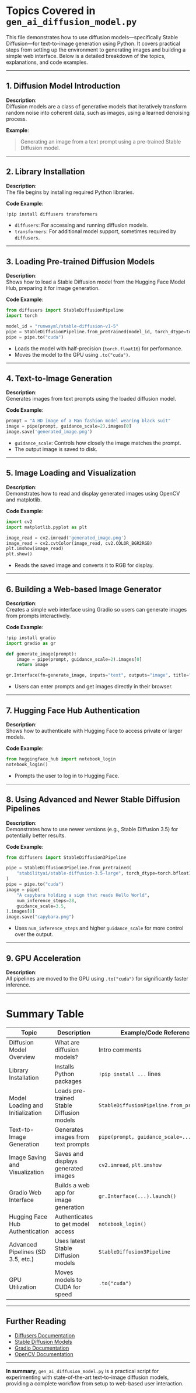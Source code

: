# Topics Covered in `gen_ai_diffusion_model.py`

This file demonstrates how to use diffusion models—specifically Stable Diffusion—for text-to-image generation using Python. It covers practical steps from setting up the environment to generating images and building a simple web interface. Below is a detailed breakdown of the topics, explanations, and code examples.

---

## 1. Diffusion Model Introduction

**Description**:  
Diffusion models are a class of generative models that iteratively transform random noise into coherent data, such as images, using a learned denoising process.

**Example**:  
> Generating an image from a text prompt using a pre-trained Stable Diffusion model.

---

## 2. Library Installation

**Description**:  
The file begins by installing required Python libraries.

**Code Example**:
```python
!pip install diffusers transformers
```
- `diffusers`: For accessing and running diffusion models.
- `transformers`: For additional model support, sometimes required by `diffusers`.

---

## 3. Loading Pre-trained Diffusion Models

**Description**:  
Shows how to load a Stable Diffusion model from the Hugging Face Model Hub, preparing it for image generation.

**Code Example**:
```python
from diffusers import StableDiffusionPipeline
import torch

model_id = "runwayml/stable-diffusion-v1-5"
pipe = StableDiffusionPipeline.from_pretrained(model_id, torch_dtype=torch.float16)
pipe = pipe.to("cuda")
```
- Loads the model with half-precision (`torch.float16`) for performance.
- Moves the model to the GPU using `.to("cuda")`.

---

## 4. Text-to-Image Generation

**Description**:  
Generates images from text prompts using the loaded diffusion model.

**Code Example**:
```python
prompt = "A HD image of a Man fashion model wearing black suit"
image = pipe(prompt, guidance_scale=2).images[0]
image.save('generated_image.png')
```
- `guidance_scale`: Controls how closely the image matches the prompt.
- The output image is saved to disk.

---

## 5. Image Loading and Visualization

**Description**:  
Demonstrates how to read and display generated images using OpenCV and matplotlib.

**Code Example**:
```python
import cv2
import matplotlib.pyplot as plt

image_read = cv2.imread('generated_image.png')
image_read = cv2.cvtColor(image_read, cv2.COLOR_BGR2RGB)
plt.imshow(image_read)
plt.show()
```
- Reads the saved image and converts it to RGB for display.

---

## 6. Building a Web-based Image Generator

**Description**:  
Creates a simple web interface using Gradio so users can generate images from prompts interactively.

**Code Example**:
```python
!pip install gradio
import gradio as gr

def generate_image(prompt):
    image = pipe(prompt, guidance_scale=2).images[0]
    return image

gr.Interface(fn=generate_image, inputs="text", outputs="image", title="Image Generator").launch()
```
- Users can enter prompts and get images directly in their browser.

---

## 7. Hugging Face Hub Authentication

**Description**:  
Shows how to authenticate with Hugging Face to access private or larger models.

**Code Example**:
```python
from huggingface_hub import notebook_login
notebook_login()
```
- Prompts the user to log in to Hugging Face.

---

## 8. Using Advanced and Newer Stable Diffusion Pipelines

**Description**:  
Demonstrates how to use newer versions (e.g., Stable Diffusion 3.5) for potentially better results.

**Code Example**:
```python
from diffusers import StableDiffusion3Pipeline

pipe = StableDiffusion3Pipeline.from_pretrained(
    "stabilityai/stable-diffusion-3.5-large", torch_dtype=torch.bfloat16
)
pipe = pipe.to("cuda")
image = pipe(
    "A capybara holding a sign that reads Hello World",
    num_inference_steps=28,
    guidance_scale=3.5,
).images[0]
image.save("capybara.png")
```
- Uses `num_inference_steps` and higher `guidance_scale` for more control over the output.

---

## 9. GPU Acceleration

**Description**:  
All pipelines are moved to the GPU using `.to("cuda")` for significantly faster inference.

---

# Summary Table

| Topic                                   | Description                                                    | Example/Code Reference                |
|------------------------------------------|----------------------------------------------------------------|---------------------------------------|
| Diffusion Model Overview                 | What are diffusion models?                                     | Intro comments                        |
| Library Installation                     | Installs Python packages                                       | `!pip install ...` lines              |
| Model Loading and Initialization         | Loads pre-trained Stable Diffusion models                      | `StableDiffusionPipeline.from_pretrained`  |
| Text-to-Image Generation                 | Generates images from text prompts                             | `pipe(prompt, guidance_scale=...)`    |
| Image Saving and Visualization           | Saves and displays generated images                            | `cv2.imread`, `plt.imshow`            |
| Gradio Web Interface                     | Builds a web app for image generation                          | `gr.Interface(...).launch()`          |
| Hugging Face Hub Authentication          | Authenticates to get model access                              | `notebook_login()`                    |
| Advanced Pipelines (SD 3.5, etc.)        | Uses latest Stable Diffusion models                            | `StableDiffusion3Pipeline`            |
| GPU Utilization                          | Moves models to CUDA for speed                                 | `.to("cuda")`                         |

---

## Further Reading

- [Diffusers Documentation](https://huggingface.co/docs/diffusers/index)
- [Stable Diffusion Models](https://huggingface.co/CompVis/stable-diffusion-v-1-4)
- [Gradio Documentation](https://gradio.app/docs/)
- [OpenCV Documentation](https://docs.opencv.org/)

---

**In summary**, `gen_ai_diffusion_model.py` is a practical script for experimenting with state-of-the-art text-to-image diffusion models, providing a complete workflow from setup to web-based user interaction.
